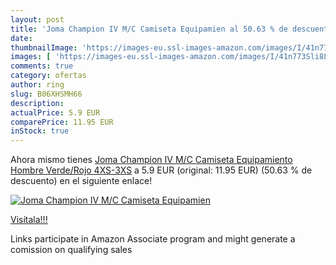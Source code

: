 ```yaml
---
layout: post
title: 'Joma Champion IV M/C Camiseta Equipamien al 50.63 % de descuento'
date: 
thumbnailImage: 'https://images-eu.ssl-images-amazon.com/images/I/41n773Sli8L._SL200_.jpg'
images: [ 'https://images-eu.ssl-images-amazon.com/images/I/41n773Sli8L._SL200_.jpg' ]
comments: true
category: ofertas
author: ring
slug: B06XHSMH66
description:
actualPrice: 5.9 EUR
comparePrice: 11.95 EUR
inStock: true
---
```


Ahora mismo tienes [Joma Champion IV M/C Camiseta Equipamiento  Hombre  Verde/Rojo  4XS-3XS](https://www.amazon.es/dp/B06XHSMH66/?tag=tolees-21) a 5.9 EUR (original: 11.95 EUR) (50.63 %  de descuento) en el siguiente enlace!

[![Joma Champion IV M/C Camiseta Equipamien](https://images-eu.ssl-images-amazon.com/images/I/41n773Sli8L._SL200_.jpg)](https://www.amazon.es/dp/B06XHSMH66/?tag=tolees-21)

[Visítala!!!](https://www.amazon.es/dp/B06XHSMH66/?tag=tolees-21)

Links participate in Amazon Associate program and might generate a comission on qualifying sales
